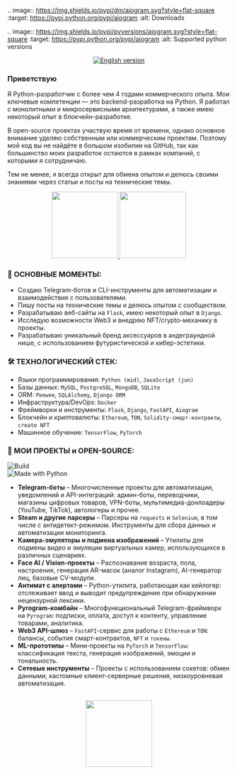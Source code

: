 .. image:: https://img.shields.io/pypi/dm/aiogram.svg?style=flat-square
    :target: https://pypi.python.org/pypi/aiogram
    :alt: Downloads

.. image:: https://img.shields.io/pypi/pyversions/aiogram.svg?style=flat-square
    :target: https://pypi.python.org/pypi/aiogram
    :alt: Supported python versions
<!--  
# <h1 align="center">Hi! I'm <a href="https://t.me/glush_33" target="_blank">Andrey</a> 
-->  

<!--
![Stats](https://github-profile-summary-cards.vercel.app/api/cards/profile-details?username=algorithmalchemy)
-->

<p align="center">
  <a href="https://github.com/AlgorithmAlchemy/AlgorithmAlchemy/blob/main/ENG_READMY.md" target="_blank">
    <img src="https://img.shields.io/badge/English%20version-ENG_READMY.md-0d1117?style=for-the-badge&logo=github&logoColor=white&labelColor=24292e" alt="English version">
  </a>
</p>


<!--
 
[![My Awesome Stats](https://awesome-github-stats.azurewebsites.net/user-stats/AlgorithmAlchemy?cardType=level&theme=github-dark&preferLogin=false)](https://git.io/awesome-stats-card)
-->


### Приветствую
Я Python-разработчик с более чем 4 годами коммерческого опыта. Мои ключевые компетенции — это backend-разработка на Python. Я работал с монолитными и микросервисными архитектурами, а также имею некоторый опыт в блокчейн-разработке.

В open-source проектах участвую время от времени, однако основное внимание уделяю собственным или коммерческим проектам. Поэтому мой код вы не найдёте в большом изобилии на GitHub, так как большинство моих разработок остаются в рамках компаний, с которыми я сотрудничаю.

Тем не менее, я всегда открыт для обмена опытом и делюсь своими знаниями через статьи и посты на технические темы.


<p align='center'>
   <a href="https://github-readme-stats.vercel.app/api?username=algorithmalchemy">
       <img height=150 src="https://github-readme-stats.vercel.app/api?username=algorithmalchemy&theme=outrun&show_icons=true&count_private=true&cache=1&hide=issues&show_icons=true&count_private=true"/>
   </a>
   <a href="https://github.com/anuraghazra/github-readme-stats">
       <img height=150 src="https://github-readme-stats.vercel.app/api/top-langs/?username=algorithmalchemy&theme=outrun&layout=compact&cache=1"/>
   </a>
</p>

<!--

<p align='center'>
   <a href="https://www.linkedin.com/in/algorithmalchemy/">
       <img src="https://img.shields.io/badge/linkedin-%230077B5.svg?&style=for-the-badge&logo=linkedin&logoColor=white"/>
   </a>
   <a href="https://t.me/joinchat/SpqRPBFo_sM6qm05">
       <img src="https://img.shields.io/badge/Telegram-2CA5E0?style=for-the-badge&logo=telegram&logoColor=white"/>
   </a>
<p align='center'>
   📫 How to reach me: <a href='mailto:your_email@mail.com'>your_email@mail.com</a>
</p>

-->


### 🔑 ОСНОВНЫЕ МОМЕНТЫ:
*   Создаю Telegram-ботов и CLI-инструменты для автоматизации и взаимодействия с пользователями.
*   Пишу посты на технические темы и делюсь опытом с сообществом.
*   Разрабатываю веб-сайты на `Flask`, имею некоторый опыт в `Django`.
*   Исследую возможности Web3 и внедряю NFT/crypto-механику в проекты.
*   Разрабатываю уникальный бренд аксессуаров в андеграундной нише, с использованием футуристической и кибер-эстетики.
  
### 🛠 ТЕХНОЛОГИЧЕСКИЙ СТЕК:  
*   Языки программирования: `Python (mid)`, `JavaScript (jun)`  
*   Базы данных: `MySQL`, `PostgreSQL`, `MongoDB`, `SQLite`  
*   ORM: `Peewee`, `SQLAlchemy`, `Django ORM`  
*   Инфраструктура/DevOps: `Docker`  
*   Фреймворки и инструменты: `Flask`, `Django`, `FastAPI`, `Aiogram`  
*   Блокчейн и криптовалюты: `Ethereum`, `TON`, `Solidity-смарт-контракты`, `create NFT`  
*   Машинное обучение: `TensorFlow`, `PyTorch`  

### 💼 МОИ ПРОЕКТЫ и OPEN-SOURCE:

![Build](https://img.shields.io/badge/build-passing-brightgreen.svg)  
![Made with Python](https://img.shields.io/badge/made%20with-❤️%20Python-blue.svg)

* **Telegram-боты** – Многочисленные проекты для автоматизации, уведомлений и API-интеграций: админ-боты, переводчики, магазины цифровых товаров, VPN-боты, мультимедиа-донлоадеры (YouTube, TikTok), автологеры и прочее.  
* **Steam и другие парсеры** – Парсеры на `requests` и `Selenium`, в том числе с антидетект-режимом. Инструменты для сбора данных и автоматизации мониторинга.  
* **Камера-эмуляторы и подмена изображений** – Утилиты для подмены видео и эмуляции виртуальных камер, использующихся в различных сценариях.  
* **Face AI / Vision-проекты** – Распознавание возраста, пола, настроения, генерация AR-масок (аналог Instagram), AI-генератор лиц, базовые CV-модули.  
* **Антимат с алертами** – Python-утилита, работающая как кейлогер: отслеживает ввод и выводит предупреждение при обнаружении нецензурной лексики.  
* **Pyrogram-комбайн** – Многофункциональный Telegram-фреймворк на `Pyrogram`: подписки, оплата, доступ к контенту, управление товарами, аналитика.  
* **Web3 API-шлюз** – `FastAPI`-сервис для работы с `Ethereum` и `TON`: балансы, события смарт-контрактов, `NFT` и `токены`.  
* **ML-прототипы** – Мини-проекты на `PyTorch` и `TensorFlow`: классификация текста, генерация изображений, эмоции и тональность.  
* **Сетевые инструменты** – Проекты с использованием сокетов: обмен данными, кастомные клиент-серверные решения, низкоуровневая автоматизация.



<!--

### Key points
*   creator of [Javarush Community](https://github.com/javarushcommunity) and [Template Repository](https://github.com/template-repository) organizations.
*   creator and author of [romankh3](https://t.me/romankh3) telegram channel. Subscribe to recieve messages about my open-source activities.
*   Write posts about software development.
*   Currently working in [Epam Systems](https://www.linkedin.com/company/epam-systems/)

## 🛠 Technical Stack
*   Python languages
*   `MySQL, PostgreSQL, MongoDB, Sqlite3, peewee, SqlAlchemy
*   Spring Framework, Spring Boot, Spring Test, Spring Data Jpa, Spring Jdbc template, Spring Cloud Contract and so on...
*   Camunda, Camunda Cockpit, Camunda Modeleter
*   GitHub/Docker


### My opensource projects

*   [image-comparison](https://github.com/romankh3/image-comparison) - Published on Maven Central Java Library that compares 2 images with the same sizes and shows the differences visually by drawing rectangles. Some parts of the image can be excluded from the comparison.
*   [JavaRush TelegramBot](https://github.com/javarushcommunity/javarush-telegrambot) - JavaRush Telegram bot from the community to the community
*   [Skyscanner Flight API client](https://github.com/romankh3/skyscanner-flight-api-client) - Published on Maven Central Java Client for a Skyscanner Flight Search API hosted in Rapid API
*   [Flights-monitoring](https://github.com/romankh3/flights-monitoring) - Application for monitoring flight cost based on Skyscanner API

-->


<!--

Here are some ideas to get you started:

- 🔭 I’m currently working on ...
- 🌱 I’m currently learning ...
- 👯 I’m looking to collaborate on ...
- 🤔 I’m looking for help with ...
- 💬 Ask me about ...
- 📫 How to reach me: ...
- 😄 Pronouns: ...
- ⚡ Fun fact: ...

-->

<!--
[![Top Langs](https://github-readme-stats.vercel.app/api/top-langs/?username=algorithmalchemy&layout=compact)](https://github.com/anuraghazra/github-readme-stats)

![Anurag's GitHub stats](https://github-readme-stats.vercel.app/api?username=&show_icons=true&theme=radical)

-->



<div align="center" style="margin: 30px 0">
   <a href="https://github.com/algorithmalchemy/github-profile-views-counter">
       <img width="150px" src="https://komarev.com/ghpvc/?username=algorithmalchemy&colorп=DE002D">
   </a>
</div>
